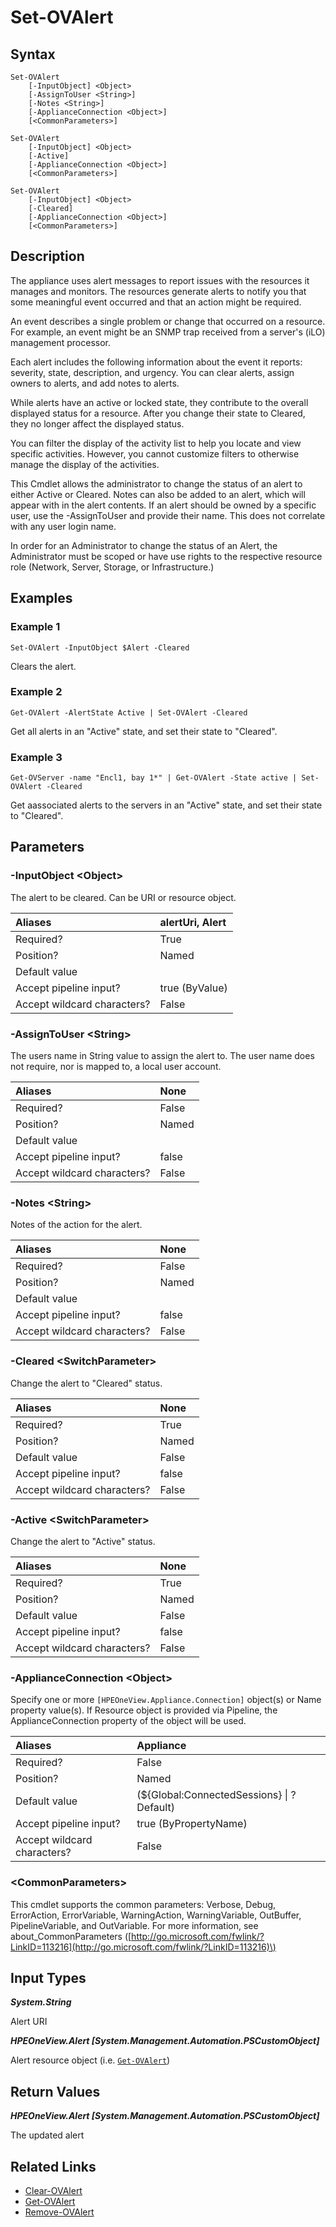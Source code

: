 ﻿---
description: Change status of an alert.
---

# Set-OVAlert

## Syntax

```text
Set-OVAlert
    [-InputObject] <Object>
    [-AssignToUser <String>]
    [-Notes <String>]
    [-ApplianceConnection <Object>]
    [<CommonParameters>]
```

```text
Set-OVAlert
    [-InputObject] <Object>
    [-Active]
    [-ApplianceConnection <Object>]
    [<CommonParameters>]
```

```text
Set-OVAlert
    [-InputObject] <Object>
    [-Cleared]
    [-ApplianceConnection <Object>]
    [<CommonParameters>]
```

## Description

The appliance uses alert messages to report issues with the resources it manages and monitors. The resources generate alerts to notify you that some meaningful event occurred and that an action might be required.

An event describes a single problem or change that occurred on a resource. For example, an event might be an SNMP trap received from a server's (iLO) management processor.

Each alert includes the following information about the event it reports: severity, state, description, and urgency. You can clear alerts, assign owners to alerts, and add notes to alerts.

While alerts have an active or locked state, they contribute to the overall displayed status for a resource. After you change their state to Cleared, they no longer affect the displayed status.

You can filter the display of the activity list to help you locate and view specific activities. However, you cannot customize filters to otherwise manage the display of the activities.

This Cmdlet allows the administrator to change the status of an alert to either Active or Cleared.  Notes can also be added to an alert, which will appear with in the alert contents.  If an alert should be owned by a specific user, use the -AssignToUser and provide their name.  This does not correlate with any user login name.

In order for an Administrator to change the status of an Alert, the Administrator must be scoped or have use rights to the respective resource role (Network, Server, Storage, or Infrastructure.)

## Examples

###  Example 1 

```text
Set-OVAlert -InputObject $Alert -Cleared
```

Clears the alert.

###  Example 2 

```text
Get-OVAlert -AlertState Active | Set-OVAlert -Cleared
```

Get all alerts in an "Active" state, and set their state to "Cleared".

###  Example 3 

```text
Get-OVServer -name "Encl1, bay 1*" | Get-OVAlert -State active | Set-OVAlert -Cleared
```

Get aassociated alerts to the servers in an "Active" state, and set their state to "Cleared".

## Parameters

### -InputObject &lt;Object&gt;

The alert to be cleared.  Can be URI or resource object.

| Aliases | alertUri, Alert |
| :--- | :--- |
| Required? | True |
| Position? | Named |
| Default value |  |
| Accept pipeline input? | true (ByValue) |
| Accept wildcard characters? | False |

### -AssignToUser &lt;String&gt;

The users name in String value to assign the alert to.  The user name does not require, nor is mapped to, a local user account.

| Aliases | None |
| :--- | :--- |
| Required? | False |
| Position? | Named |
| Default value |  |
| Accept pipeline input? | false |
| Accept wildcard characters? | False |

### -Notes &lt;String&gt;

Notes of the action for the alert.

| Aliases | None |
| :--- | :--- |
| Required? | False |
| Position? | Named |
| Default value |  |
| Accept pipeline input? | false |
| Accept wildcard characters? | False |

### -Cleared &lt;SwitchParameter&gt;

Change the alert to "Cleared" status.

| Aliases | None |
| :--- | :--- |
| Required? | True |
| Position? | Named |
| Default value | False |
| Accept pipeline input? | false |
| Accept wildcard characters? | False |

### -Active &lt;SwitchParameter&gt;

Change the alert to "Active" status.

| Aliases | None |
| :--- | :--- |
| Required? | True |
| Position? | Named |
| Default value | False |
| Accept pipeline input? | false |
| Accept wildcard characters? | False |

### -ApplianceConnection &lt;Object&gt;

Specify one or more `[HPEOneView.Appliance.Connection]` object(s) or Name property value(s). If Resource object is provided via Pipeline, the ApplianceConnection property of the object will be used.

| Aliases | Appliance |
| :--- | :--- |
| Required? | False |
| Position? | Named |
| Default value | (${Global:ConnectedSessions} &vert; ? Default) |
| Accept pipeline input? | true (ByPropertyName) |
| Accept wildcard characters? | False |

### &lt;CommonParameters&gt;

This cmdlet supports the common parameters: Verbose, Debug, ErrorAction, ErrorVariable, WarningAction, WarningVariable, OutBuffer, PipelineVariable, and OutVariable. For more information, see about\_CommonParameters \([http://go.microsoft.com/fwlink/?LinkID=113216](http://go.microsoft.com/fwlink/?LinkID=113216)\)

## Input Types

_**System.String**_

Alert URI

_**HPEOneView.Alert [System.Management.Automation.PSCustomObject]**_

Alert resource object (i.e. [`Get-OVAlert`](get-ovalert.md))

## Return Values

_**HPEOneView.Alert [System.Management.Automation.PSCustomObject]**_

The updated alert

## Related Links

* [Clear-OVAlert](clear-ovalert.md)
* [Get-OVAlert](get-ovalert.md)
* [Remove-OVAlert](remove-ovalert.md)
